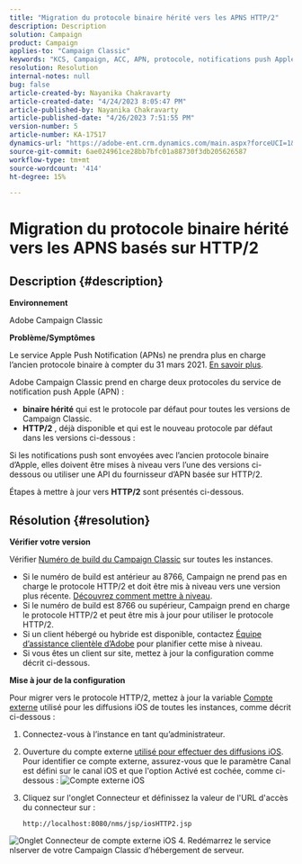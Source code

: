 ```yaml
---
title: "Migration du protocole binaire hérité vers les APNS HTTP/2"
description: Description
solution: Campaign
product: Campaign
applies-to: "Campaign Classic"
keywords: "KCS, Campaign, ACC, APN, protocole, notifications push Apple"
resolution: Resolution
internal-notes: null
bug: false
article-created-by: Nayanika Chakravarty
article-created-date: "4/24/2023 8:05:47 PM"
article-published-by: Nayanika Chakravarty
article-published-date: "4/26/2023 7:51:55 PM"
version-number: 5
article-number: KA-17517
dynamics-url: "https://adobe-ent.crm.dynamics.com/main.aspx?forceUCI=1&pagetype=entityrecord&etn=knowledgearticle&id=baa73d61-dbe2-ed11-a7c7-6045bd006239"
source-git-commit: 6ae024961ce28bb7bfc01a88730f3db205626587
workflow-type: tm+mt
source-wordcount: '414'
ht-degree: 15%

---
```


# Migration du protocole binaire hérité vers les APNS basés sur HTTP/2

## Description {#description}


<b>Environnement</b>

Adobe Campaign Classic

<b>Problème/Symptômes</b>

Le service Apple Push Notification (APNs) ne prendra plus en charge l’ancien protocole binaire à compter du 31 mars 2021. [En savoir plus](https://developer.apple.com/news/?id=c88acm2b).

Adobe Campaign Classic prend en charge deux protocoles du service de notification push Apple (APN) :

- <b>binaire hérité</b> qui est le protocole par défaut pour toutes les versions de Campaign Classic.
- <b>HTTP/2</b> , déjà disponible et qui est le nouveau protocole par défaut dans les versions ci-dessous :


Si les notifications push sont envoyées avec l’ancien protocole binaire d’Apple, elles doivent être mises à niveau vers l’une des versions ci-dessous ou utiliser une API du fournisseur d’APN basée sur HTTP/2.

Étapes à mettre à jour vers <b>HTTP/2</b> sont présentés ci-dessous.


## Résolution {#resolution}


<b>Vérifier votre version</b>

Vérifier [Numéro de build du Campaign Classic](https://experienceleague.adobe.com/docs/campaign-classic/using/getting-started/starting-with-adobe-campaign/launching-adobe-campaign.html?lang=fr#getting-your-campaign-version) sur toutes les instances.

- Si le numéro de build est antérieur au 8766, Campaign ne prend pas en charge le protocole HTTP/2 et doit être mis à niveau vers une version plus récente. [Découvrez comment mettre à niveau](https://experienceleague.adobe.com/docs/campaign-classic/using/monitoring-campaign-classic/updating-adobe-campaign/build-upgrade.html?lang=en#performing-a-build-upgrade).
- Si le numéro de build est 8766 ou supérieur, Campaign prend en charge le protocole HTTP/2 et peut être mis à jour pour utiliser le protocole HTTP/2.
- Si un client hébergé ou hybride est disponible, contactez [Équipe d’assistance clientèle d’Adobe](https://experienceleague.adobe.com/docs/customer-one/using/home.html?lang=fr) pour planifier cette mise à niveau.
- Si vous êtes un client sur site, mettez à jour la configuration comme décrit ci-dessous.


<b>Mise à jour de la configuration</b>

Pour migrer vers le protocole HTTP/2, mettez à jour la variable [Compte externe](https://experienceleague.adobe.com/docs/campaign-classic/using/installing-campaign-classic/accessing-external-database/external-accounts.html?lang=en) utilisé pour les diffusions iOS de toutes les instances, comme décrit ci-dessous :

1. Connectez-vous à l’instance en tant qu’administrateur.
2. Ouverture du compte externe [utilisé pour effectuer des diffusions iOS](https://experienceleague.adobe.com/docs/campaign-classic/using/sending-messages/sending-push-notifications/configure-the-mobile-app/configuring-the-mobile-application.html?lang=fr). Pour identifier ce compte externe, assurez-vous que le paramètre Canal est défini sur le canal iOS et que l&#39;option Activé est cochée, comme ci-dessous :    ![Compte externe iOS](https://helpx.adobe.com/content/dam/help/en/campaign/kb/migrate-to-http2/jcr_content/main-pars/procedure/proc_par/step_1/step_par/image/iOS-ext-account.png "iOS-ext-account")
3. Cliquez sur l&#39;onglet Connecteur et définissez la valeur de l&#39;URL d&#39;accès du connecteur sur :

   ```
   http://localhost:8080/nms/jsp/iosHTTP2.jsp
   ```

![Onglet Connecteur de compte externe iOS](https://helpx.adobe.com/content/dam/help/en/campaign/kb/migrate-to-http2/jcr_content/main-pars/procedure/proc_par/step/step_par/image/iOs-ext-account-connector.png "iOS-ext-account-connector")
4. Redémarrez le service nlserver de votre Campaign Classic d’hébergement de serveur.

